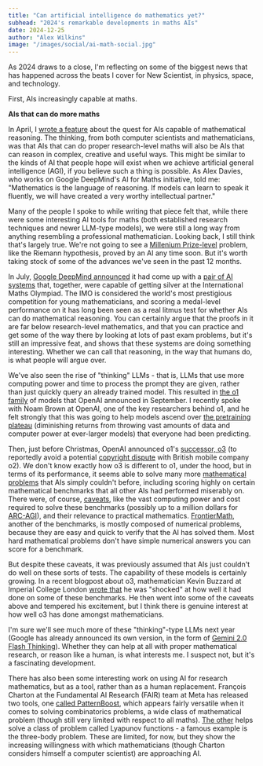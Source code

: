```yaml
---
title: "Can artificial intelligence do mathematics yet?"
subhead: "2024's remarkable developments in maths AIs"
date: 2024-12-25
author: "Alex Wilkins"
image: "/images/social/ai-math-social.jpg"
---
```


As 2024 draws to a close, I'm reflecting on some of the biggest news that has happened across the beats I cover for New Scientist, in physics, space, and technology. 

First, AIs increasingly capable at maths.

**AIs that can do more maths**

In April, I [wrote a feature](https://www.newscientist.com/article/mg26234863-300-how-ai-mathematicians-might-finally-deliver-human-level-reasoning/) about the quest for AIs capable of mathematical reasoning. The thinking, from both computer scientists and mathematicians, was that AIs that can do proper research-level maths will also be AIs that can reason in complex, creative and useful ways. This might be similar to the kinds of AI that people hope will exist when we achieve artificial general intelligence (AGI), if you believe such a thing is possible. As Alex Davies, who works on Google DeepMind's AI for Maths initiative, told me: "Mathematics is the language of reasoning. If models can learn to speak it fluently, we will have created a very worthy intellectual partner."

Many of the people I spoke to while writing that piece felt that, while there were some interesting AI tools for maths (both established research techniques and newer LLM-type models), we were still a long way from anything resembling a professional mathematician. Looking back, I still think that's largely true. We're not going to see a [Millenium Prize-level](https://en.wikipedia.org/wiki/Millennium_Prize_Problems) problem, like the Riemann hypothesis, proved by an AI any time soon. But it's worth taking stock of some of the advances we've seen in the past 12 months.

In July, [Google DeepMind announced](https://www.newscientist.com/article/2441450-deepmind-ai-gets-silver-medal-at-international-mathematical-olympiad/) it had come up with a [pair of AI systems](https://deepmind.google/discover/blog/ai-solves-imo-problems-at-silver-medal-level/) that, together, were capable of getting silver at the International Maths Olympiad. The IMO is considered the world's most prestigious competition for young mathematicians, and scoring a medal-level performance on it has long been seen as a real litmus test for whether AIs can do mathematical reasoning. You can certainly argue that the proofs in it are far below research-level mathematics, and that you can practice and get some of the way there by looking at lots of past exam problems, but it's still an impressive feat, and shows that these systems are doing something interesting. Whether we can call that reasoning, in the way that humans do, is what people will argue over.

We've also seen the rise of "thinking" LLMs - that is, LLMs that use more computing power and time to process the prompt they are given, rather than just quickly query an already trained model. This resulted in [the o1 family](https://openai.com/o1/) of models that OpenAI announced in September. I recently spoke with Noam Brown at OpenAI, one of the key researchers behind o1, and he felt strongly that this was going to help models ascend over [the pretraining plateau](https://www.newscientist.com/article/mg26435210-600-the-shine-began-to-wear-off-ai-in-2024-as-advances-slowed-down/) (diminishing returns from throwing vast amounts of data and computer power at ever-larger models) that everyone had been predicting.

Then, just before Christmas, OpenAI announced o1's [successor, o3](https://www.newscientist.com/article/2462000-openais-o3-model-aced-a-test-of-ai-reasoning-but-its-still-not-agi/) (to reportedly avoid a potential [copyright dispute](https://www.theinformation.com/briefings/openai-preps-o3-reasoning-model) with British mobile company o2). We don't know exactly how o3 is different to o1, under the hood, but in terms of its performance, it seems able to solve many more [mathematical problems](https://www.newscientist.com/article/2437029-1m-prize-for-ai-that-can-solve-puzzles-that-are-simple-for-humans/) that AIs simply couldn't before, including scoring highly on certain mathematical benchmarks that all other AIs had performed miserably on. There were, of course, [caveats](https://arcprize.org/blog/oai-o3-pub-breakthrough), like the vast computing power and cost required to solve these benchmarks (possibly up to a million dollars for [ARC-AGI](https://arcprize.org/arc)), and their relevance to practical mathematics. [FrontierMath](https://epoch.ai/frontiermath), another of the benchmarks, is mostly composed of numerical problems, because they are easy and quick to verify that the AI has solved them. Most hard mathematical problems don't have simple numerical answers you can score for a benchmark.

But despite these caveats, it was previously assumed that AIs just couldn't do well on these sorts of tests. The capability of these models is certainly growing. In a recent blogpost about o3, mathematician Kevin Buzzard at Imperial College London [wrote that](https://xenaproject.wordpress.com/2024/12/22/can-ai-do-maths-yet-thoughts-from-a-mathematician/) he was "shocked" at how well it had done on some of these benchmarks. He then went into some of the caveats above and tempered his excitement, but I think there is genuine interest at how well o3 has done amongst mathematicians.

I'm sure we'll see much more of these "thinking"-type LLMs next year (Google has already announced its own version, in the form of [Gemini 2.0 Flash Thinking](https://ai.google.dev/gemini-api/docs/thinking-mode)). Whether they can help at all with proper mathematical research, or reason like a human, is what interests me. I suspect not, but it's a fascinating development.

There has also been some interesting work on using AI for research mathematics, but as a tool, rather than as a human replacement. François Charton at the Fundamental AI Research (FAIR) team at Meta has released two tools, one [called PatternBoost](https://www.newscientist.com/article/2456653-ai-maths-assistant-could-help-solve-problems-that-humans-are-stuck-on/), which appears fairly versatile when it comes to solving combinatorics problems, a wide class of mathematical problem (though still very limited with respect to all maths). [The other](https://www.newscientist.com/article/2452780-meta-ai-tackles-maths-problems-that-stumped-humans-for-over-a-century/) helps solve a class of problem called Lyapunov functions - a famous example is the three-body problem. These are limited, for now, but they show the increasing willingness with which mathematicians (though Charton considers himself a computer scientist) are approaching AI.


